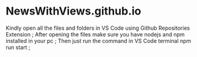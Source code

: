# NewsWithViews.github.io
Kindly open all the files and folders in VS Code using Github Repositories Extension ;
After opening the files make sure you have nodejs and npm installed in your pc ;
Then just run the command in VS Code terminal npm run start ;
